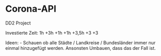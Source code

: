 # Corona-API
DD2 Project

Investierte Zeit:
    1h
    +3h
    +1h
    +1h
    +3,5h
    +3
    +3



Ideen:
    - Schauen ob alle Städte / Landkreise / Bundesländer immer nur einmal hinzugefügt werden. Ansonsten Umbauen, dass das der Fall ist.